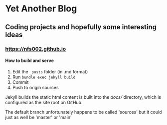 # Yet Another Blog

## Coding projects and hopefully some interesting ideas

### https://nfs002.github.io

#### How to build and serve 
1. Edit the `_posts` folder (in .md format)
2. Run `bundle exec jekyll build`
3. Commit
4. Push to origin sources

Jekyll builds the static html content is built into the *docs/* directory, which is configured as the site root on GitHub.

The default branch unfortunately happens to be called 'sources' but it could just as well be 'master' or 'main'